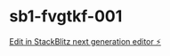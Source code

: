 # sb1-fvgtkf-001

[Edit in StackBlitz next generation editor ⚡️](https://stackblitz.com/~/github.com/xiaocikuai/sb1-fvgtkf-001)